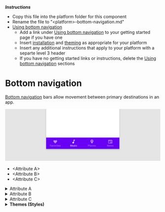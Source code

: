 _**Instructions**_
* Copy this file into the platform folder for this component
* Rename the file to "\<platform\>-bottom-navigation.md"
* [Using bottom navigation](#using-bottom-navigation)
    * Add a link under [Using bottom navigation](#using-bottom-navigation) to your getting started page if you have one
    * Insert [installation](#installation) and [theming](#theming) as appropriate for your platform
    * Insert any additional instructions that apply to your platform with a separte level 3 header
    * If you have no getting started links or instructions, delete the [Using bottom navigation](#using-bottom-navigation) sections


<!-- How do we make sure that this template (and therefore all proceeding docs) meet accessibility guidelines -->
# Bottom navigation

[Bottom navigation](https://material.io/components/bottom-navigation/#) bars allow movement between primary destinations in an app.

![Example bottom navigation bar with four icons along the bottom: favorites, music, places, and news. The music icon is selected](assets/bottom-nav-generic.png)

* \<Attribute A\>
* \<Attribute B\>
* \<Attribute C\>

<details>
<summary>Attribute A</summary>
<p>

Description | Attribute |  Default value | Related method(s)
---|---|---|---
Desc. 1 | | |
</p>
</details>

<details>
<summary>Attribute B</summary>
<p>

Description | Attribute | Default value | Related method(s)
---|---|---|---
Desc. 1 | | | 

</p>
</details>

<details>
<summary>Attribute C</summary>
<p>

Description | Attribute | Default value | Related method(s)
---|---|---|---
Desc. 1 | | | 

</p>
</details>

<details>
<summary><b>Themes (Styles)</b></summary>
<p>

Description | Theme
---|---
Default theme | 
Icon theme | 

## Using bottom navigation

If there are any instructions on using the component that applies to all component variants (for example, installation or theming, accessiblity), include them here.

* Use an ordered list for ordered steps (`1.`)
* Use an unorered list for steps that have no particular order (`* `)

If there is a separate page that has instructions, link to that page.
<!-- What are the best ways to integrate component accessbility features into the template? -->



## Bottom navigation example <!-- No variants, so no need for variant sections -->

Source code API:

* \<source class name\>
  * [Class description](developer site here)
  * [GitHub source](https://github.com/materials-components/)





The following example shows a bottom navigation bar with four icons:
* favorites
* music note
* places
* news

<img src="assets/<platform>-bottom-nav.png" alt="bottom navigation bar with favorites, music note, places, and news icons">

```
<code snippet here>
The source code should render the following:
* bottom navigation bar with purple fill (#6200EE)
* four icons:
    * favorites
    * music note
    * places (not part of material.io icons)
    * news (not part of material.io icons)
* active icon should show up as white
* inactive icons should be show a 60% opacity
```
